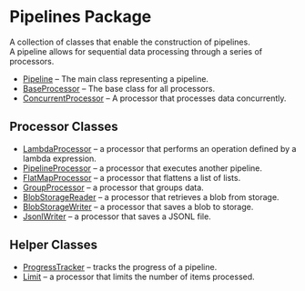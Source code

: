# Pipelines Package  

A collection of classes that enable the construction of pipelines.  
A pipeline allows for sequential data processing through a series of processors.  

* [Pipeline](pipelines/pipeline.md) – The main class representing a pipeline.  
* [BaseProcessor](pipelines/base_processor.md) – The base class for all processors.  
* [ConcurrentProcessor](pipelines/concurrent_processor.md) – A processor that processes data concurrently.  

## Processor Classes  

* [LambdaProcessor](pipelines/lambda_processor.md) –
  a processor that performs an operation defined by a lambda expression.  
* [PipelineProcessor](pipelines/pipeline_processor.md) –
  a processor that executes another pipeline.
* [FlatMapProcessor](pipelines/flat_map_processor.md) –
  a processor that flattens a list of lists.
* [GroupProcessor](pipelines/group_processor.md) –
  a processor that groups data.  
* [BlobStorageReader](pipelines/ampf_processors.md) –
  a processor that retrieves a blob from storage.  
* [BlobStorageWriter](pipelines/ampf_processors.md) –
  a processor that saves a blob to storage.
* [JsonlWriter](pipelines/jsonl_processors.md) –
  a processor that saves a JSONL file.

## Helper Classes

* [ProgressTracker](pipelines/progress_tracker.md) –
  tracks the progress of a pipeline.
* [Limit](pipelines/limit.md) –
  a processor that limits the number of items processed.
